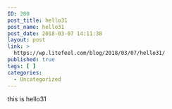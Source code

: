 ```yaml
---
ID: 200
post_title: hello31
post_name: hello31
post_date: 2018-03-07 14:11:38
layout: post
link: >
  https://wp.litefeel.com/blog/2018/03/07/hello31/
published: true
tags: [ ]
categories:
  - Uncategorized
---
```

this is hello31
